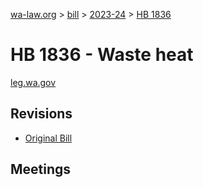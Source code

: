 [wa-law.org](/) > [bill](/bill/) > [2023-24](/bill/2023-24/) > [HB 1836](/bill/2023-24/hb/1836/)

# HB 1836 - Waste heat
[leg.wa.gov](https://app.leg.wa.gov/billsummary?BillNumber=1836&Year=2023&Initiative=false)

## Revisions
* [Original Bill](1/)

## Meetings